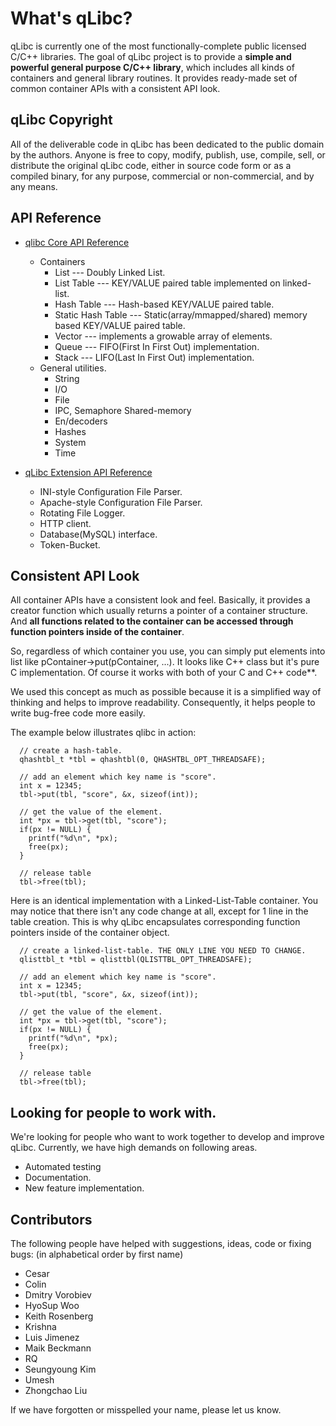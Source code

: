 What's qLibc?
=============

qLibc is currently one of the most functionally-complete public licensed C/C++ libraries. The goal of qLibc project is to provide a **simple and powerful general purpose C/C++ library**, which includes all kinds of containers and general library routines. It provides ready-made set of common container APIs with a consistent API look.

## qLibc Copyright

All of the deliverable code in qLibc has been dedicated to the public domain by the authors. Anyone is free to copy, modify, publish, use, compile, sell, or distribute the original qLibc code, either in source code form or as a compiled binary, for any purpose, commercial or non-commercial, and by any means.

## API Reference

* [qlibc Core API Reference](http://wolkykim.github.io/qlibc/doc/html/files.html)
  * Containers
    * List --- Doubly Linked List.
    * List Table --- KEY/VALUE paired table implemented on linked-list.
    * Hash Table --- Hash-based KEY/VALUE paired table.
    * Static Hash Table --- Static(array/mmapped/shared) memory based KEY/VALUE paired table.
    * Vector --- implements a growable array of elements.
    * Queue --- FIFO(First In First Out) implementation.
    * Stack --- LIFO(Last In First Out) implementation.
  * General utilities.
    * String
    * I/O
    * File
    * IPC, Semaphore Shared-memory
    * En/decoders
    * Hashes
    * System
    * Time

* [qLibc Extension API Reference](http://wolkykim.github.io/qlibc/doc/html/files.html)
  * INI-style Configuration File Parser.
  * Apache-style Configuration File Parser.
  * Rotating File Logger.
  * HTTP client.
  * Database(MySQL) interface.
  * Token-Bucket.

## Consistent API Look

All container APIs have a consistent look and feel. Basically, it provides a creator function which usually returns a pointer of a container structure. And **all functions related to the container can be accessed through function pointers inside of the container**.

So, regardless of which container you use, you can simply put elements into list like pContainer->put(pContainer, ...). It looks like C++ class but it's pure C implementation. Of course it works with both of your C and C++ code**.

We used this concept as much as possible because it is a simplified way of thinking and helps to improve readability. Consequently, it helps people to write bug-free code more easily.

The example below illustrates qlibc in action:

```
  // create a hash-table.
  qhashtbl_t *tbl = qhashtbl(0, QHASHTBL_OPT_THREADSAFE);
  
  // add an element which key name is "score".
  int x = 12345;
  tbl->put(tbl, "score", &x, sizeof(int));
  
  // get the value of the element.
  int *px = tbl->get(tbl, "score");
  if(px != NULL) {
    printf("%d\n", *px);
    free(px);
  }
  
  // release table
  tbl->free(tbl);
```

Here is an identical implementation with a Linked-List-Table container.
You may notice that there isn't any code change at all, except for 1 line in the table creation.
This is why qLibc encapsulates corresponding function pointers inside of the container object.

```
  // create a linked-list-table. THE ONLY LINE YOU NEED TO CHANGE.
  qlisttbl_t *tbl = qlisttbl(QLISTTBL_OPT_THREADSAFE);
  
  // add an element which key name is "score".
  int x = 12345;
  tbl->put(tbl, "score", &x, sizeof(int));
  
  // get the value of the element.
  int *px = tbl->get(tbl, "score");
  if(px != NULL) {
    printf("%d\n", *px);             
    free(px);
  }
  
  // release table
  tbl->free(tbl);
```

## Looking for people to work with.

We're looking for people who want to work together to develop and improve qLibc.
Currently, we have high demands on following areas.

* Automated testing
* Documentation.
* New feature implementation.

## Contributors

The following people have helped with suggestions, ideas, code or fixing bugs:
(in alphabetical order by first name)

* Cesar
* Colin
* Dmitry Vorobiev
* HyoSup Woo
* Keith Rosenberg
* Krishna
* Luis Jimenez
* Maik Beckmann
* RQ
* Seungyoung Kim
* Umesh
* Zhongchao Liu

If we have forgotten or misspelled your name, please let us know.
